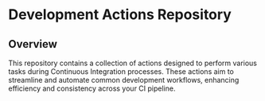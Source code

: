 # Development Actions Repository

## Overview

This repository contains a collection of actions designed to perform various tasks during Continuous Integration processes. These actions aim to streamline and automate common development workflows, enhancing efficiency and consistency across your CI pipeline.
